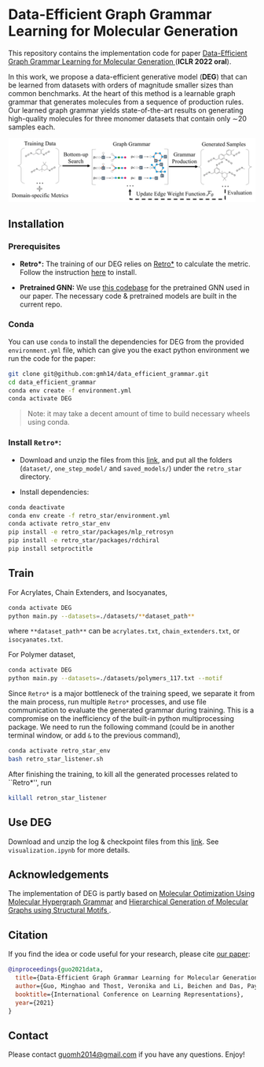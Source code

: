 # Data-Efficient Graph Grammar Learning for Molecular Generation
This repository contains the implementation code for paper [Data-Efficient Graph Grammar Learning for Molecular Generation 
](https://openreview.net/forum?id=l4IHywGq6a) (__ICLR 2022 oral__).

In this work, we propose a data-efficient generative model (__DEG__) that can be learned from datasets with orders of
magnitude smaller sizes than common benchmarks. At the heart of this method is a learnable graph grammar that generates molecules from a sequence of production rules. Our learned graph grammar yields state-of-the-art results on generating high-quality molecules for
three monomer datasets that contain only ∼20 samples each.

![overview](assets/pipeline.png)

## Installation

### Prerequisites
- __Retro*:__ The training of our DEG relies on [Retro*](https://github.com/binghong-ml/retro_star) to calculate the metric. Follow the instruction [here](#conda) to install.

- __Pretrained GNN:__ We use [this codebase](https://github.com/snap-stanford/pretrain-gnns) for the pretrained GNN used in our paper. The necessary code & pretrained models are built in the current repo.


### Conda
You can use ``conda`` to install the dependencies for DEG from the provided ``environment.yml`` file, which can give you the exact python environment we run the code for the paper:
```bash
git clone git@github.com:gmh14/data_efficient_grammar.git
cd data_efficient_grammar
conda env create -f environment.yml
conda activate DEG
```
>Note: it may take a decent amount of time to build necessary wheels using conda.

### Install ``Retro*``:
- Download and unzip the files from this [link](https://www.dropbox.com/s/ar9cupb18hv96gj/retro_data.zip?dl=0), 
and put all the folders (```dataset/```, ```one_step_model/``` and ```saved_models/```) under the ```retro_star``` directory.

- Install dependencies:
```bash
conda deactivate
conda env create -f retro_star/environment.yml
conda activate retro_star_env
pip install -e retro_star/packages/mlp_retrosyn
pip install -e retro_star/packages/rdchiral
pip install setproctitle
```


## Train

For Acrylates, Chain Extenders, and Isocyanates, 
```bash
conda activate DEG
python main.py --datasets=./datasets/**dataset_path**
```
where ``**dataset_path**`` can be ``acrylates.txt``, ``chain_extenders.txt``, or ``isocyanates.txt``.

For Polymer dataset,
```bash
conda activate DEG
python main.py --datasets=./datasets/polymers_117.txt --motif
```

Since ``Retro*`` is a major bottleneck of the training speed, we separate it from the main process, run multiple ``Retro*`` processes, and use file communication to evaluate the generated grammar during training. This is a compromise on the inefficiency of the built-in python multiprocessing package. We need to run the following command (could be in another terminal window, or add ``&`` to the previous command),
```bash
conda activate retro_star_env
bash retro_star_listener.sh
```

After finishing the training, to kill all the generated processes related to ``Retro*'', run
```bash
killall retron_star_listener
```


## Use DEG
Download and unzip the log & checkpoint files from this [link](https://drive.google.com/file/d/12g28WNAgRGzaLtuG6ESg25W-uzlNrpLQ/view?usp=sharing). See ``visualization.ipynb`` for more details.


## Acknowledgements
The implementation of DEG is partly based on [Molecular Optimization Using Molecular Hypergraph Grammar](https://github.com/ibm-research-tokyo/graph_grammar) and [Hierarchical Generation of Molecular Graphs using Structural Motifs
](https://github.com/wengong-jin/hgraph2graph).


## Citation
If you find the idea or code useful for your research, please cite [our paper](https://openreview.net/forum?id=l4IHywGq6a):
```bib
@inproceedings{guo2021data,
  title={Data-Efficient Graph Grammar Learning for Molecular Generation},
  author={Guo, Minghao and Thost, Veronika and Li, Beichen and Das, Payel and Chen, Jie and Matusik, Wojciech},
  booktitle={International Conference on Learning Representations},
  year={2021}
}
```


## Contact
Please contact guomh2014@gmail.com if you have any questions. Enjoy!